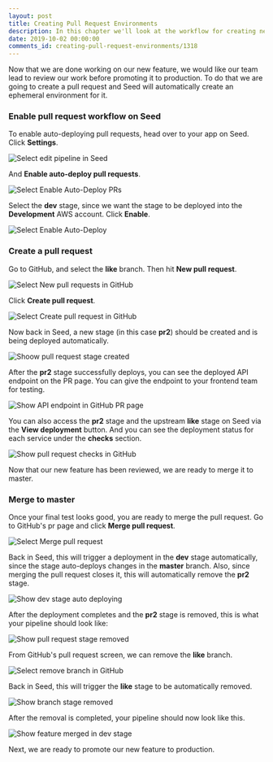 ```yaml
---
layout: post
title: Creating Pull Request Environments
description: In this chapter we'll look at the workflow for creating new pull request based environments for your Serverless app using Seed.
date: 2019-10-02 00:00:00
comments_id: creating-pull-request-environments/1318
---
```


Now that we are done working on our new feature, we would like our team lead to review our work before promoting it to production. To do that we are going to create a pull request and Seed will automatically create an ephemeral environment for it.

### Enable pull request workflow on Seed

To enable auto-deploying pull requests, head over to your app on Seed. Click **Settings**.

![Select edit pipeline in Seed](/assets/best-practices/creating-pull-request-environments/select-edit-pipeline-in-seed.png)

And **Enable auto-deploy pull requests**.

![Select Enable Auto-Deploy PRs](/assets/best-practices/creating-pull-request-environments/select-enable-auto-deploy-prs.png)

Select the **dev** stage, since we want the stage to be deployed into the **Development** AWS account. Click **Enable**.

![Select Enable Auto-Deploy](/assets/best-practices/creating-pull-request-environments/select-enable-auto-deploy.png)

### Create a pull request

Go to GitHub, and select the **like** branch. Then hit **New pull request**.

![Select New pull requests in GitHub](/assets/best-practices/creating-pull-request-environments/select-new-pull-requests-in-github.png)

Click **Create pull request**.

![Select Create pull request in GitHub](/assets/best-practices/creating-pull-request-environments/select-create-pull-request-in-github.png)

Now back in Seed, a new stage (in this case **pr2**) should be created and is being deployed automatically.

![Shoow pull request stage created](/assets/best-practices/creating-pull-request-environments/show-pull-request-stage-created.png)

After the **pr2** stage successfully deploys, you can see the deployed API endpoint on the PR page. You can give the endpoint to your frontend team for testing.

![Show API endpoint in GitHub PR page](/assets/best-practices/creating-pull-request-environments/show-api-endpoint-in-github-pr-page.png)

You can also access the **pr2** stage and the upstream **like** stage on Seed via the **View deployment** button. And you can see the deployment status for each service under the **checks** section.

![Show pull request checks in GitHub](/assets/best-practices/creating-pull-request-environments/show-pull-request-checks-in-github.png)

Now that our new feature has been reviewed, we are ready to merge it to master.

### Merge to master

Once your final test looks good, you are ready to merge the pull request. Go to GitHub's pr page and click **Merge pull request**.

![Select Merge pull request](/assets/best-practices/creating-pull-request-environments/select-merge-pull-request.png)

Back in Seed, this will trigger a deployment in the **dev** stage automatically, since the stage auto-deploys changes in the **master** branch. Also, since merging the pull request closes it, this will automatically remove the **pr2** stage.

![Show dev stage auto deploying](/assets/best-practices/creating-pull-request-environments/show-dev-stage-auto-deploying.png)

After the deployment completes and the **pr2** stage is removed, this is what your pipeline should look like:

![Show pull request stage removed](/assets/best-practices/creating-pull-request-environments/show-pull-request-stage-removed.png)

From GitHub's pull request screen, we can remove the **like** branch.

![Select remove branch in GitHub](/assets/best-practices/creating-pull-request-environments/select-remove-branch-in-github.png)

Back in Seed, this will trigger the **like** stage to be automatically removed.

![Show branch stage removed](/assets/best-practices/creating-pull-request-environments/show-branch-stage-removed.png)

After the removal is completed, your pipeline should now look like this.

![Show feature merged in dev stage](/assets/best-practices/creating-pull-request-environments/show-feature-merged-in-dev-stage.png)

Next, we are ready to promote our new feature to production.

